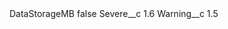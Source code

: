 <?xml version="1.0" encoding="UTF-8"?>
<CustomMetadata xmlns="http://soap.sforce.com/2006/04/metadata" xmlns:xsi="http://www.w3.org/2001/XMLSchema-instance" xmlns:xsd="http://www.w3.org/2001/XMLSchema">
    <label>DataStorageMB</label>
    <protected>false</protected>
    <values>
        <field>Severe__c</field>
        <value xsi:type="xsd:double">1.6</value>
    </values>
    <values>
        <field>Warning__c</field>
        <value xsi:type="xsd:double">1.5</value>
    </values>
</CustomMetadata>
